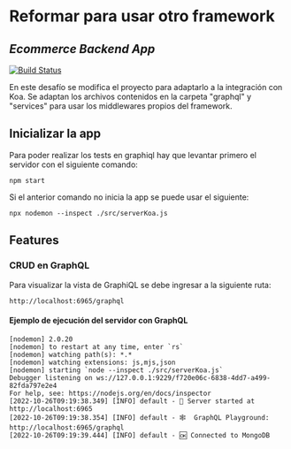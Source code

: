 # Reformar para usar otro framework
## _Ecommerce Backend App_

[![Build Status](https://travis-ci.org/joemccann/dillinger.svg?branch=master)](https://travis-ci.org/joemccann/dillinger)

En este desafío se modifica el proyecto para adaptarlo a la integración con Koa. Se adaptan los archivos contenidos en la carpeta "graphql" y "services" para usar los middlewares propios del framework. 

## Inicializar la app

Para poder realizar los tests en graphiql hay que levantar primero el servidor con el siguiente comando:

```console
npm start
```

Si el anterior comando no inicia la app se puede usar el siguiente:

```console
npx nodemon --inspect ./src/serverKoa.js
```

## Features

### CRUD en GraphQL

Para visualizar la vista de GraphiQL se debe ingresar a la siguiente ruta: 

```console
http://localhost:6965/graphql
```

#### Ejemplo de ejecución del servidor con GraphQL

```console
[nodemon] 2.0.20
[nodemon] to restart at any time, enter `rs`
[nodemon] watching path(s): *.*
[nodemon] watching extensions: js,mjs,json
[nodemon] starting `node --inspect ./src/serverKoa.js`
Debugger listening on ws://127.0.0.1:9229/f720e06c-6838-4dd7-a499-82fda797e2e4
For help, see: https://nodejs.org/en/docs/inspector
[2022-10-26T09:19:38.349] [INFO] default - 🚀 Server started at http://localhost:6965
[2022-10-26T09:19:38.354] [INFO] default - 🕸️  GraphQL Playground: http://localhost:6965/graphql
[2022-10-26T09:19:39.444] [INFO] default - 🆗 Connected to MongoDB
```